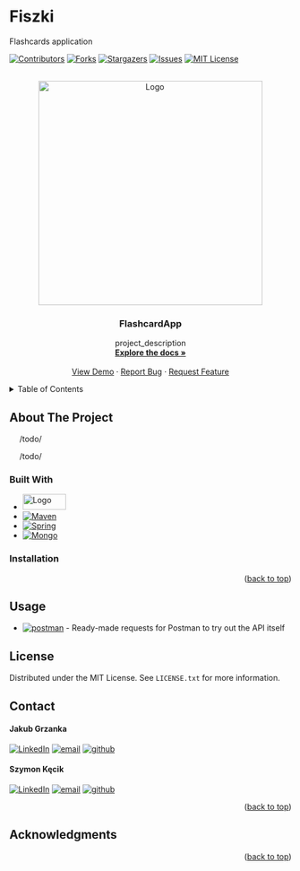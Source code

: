 # Fiszki
Flashcards application

<!-- Improved compatibility of back to top link: See: https://github.com/othneildrew/Best-README-Template/pull/73 -->
<a name="readme-top"></a>
<!--
*** Thanks for checking out the Best-README-Template. If you have a suggestion
*** that would make this better, please fork the repo and create a pull request
*** or simply open an issue with the tag "enhancement".
*** Don't forget to give the project a star!
*** Thanks again! Now go create something AMAZING! :D
-->



<!-- PROJECT SHIELDS -->
<!--
*** I'm using markdown "reference style" links for readability.
*** Reference links are enclosed in brackets [ ] instead of parentheses ( ).
*** See the bottom of this document for the declaration of the reference variables
*** for contributors-url, forks-url, etc. This is an optional, concise syntax you may use.
*** https://www.markdownguide.org/basic-syntax/#reference-style-links
-->
[![Contributors][contributors-shield]][contributors-url]
[![Forks][forks-shield]][forks-url]
[![Stargazers][stars-shield]][stars-url]
[![Issues][issues-shield]][issues-url]
[![MIT License][license-shield]][license-url]




<!-- PROJECT LOGO -->
<br />
<div align="center">
  <a href="https://github.com/PiotrPtasznik/Fiszki">
    <img src="images/FLUERE.png" alt="Logo" width="400" height="400">
  </a>

<h3 align="center">FlashcardApp</h3>

  <p align="center">
    project_description
    <br />
    <a href="https://github.com/PiotrPtasznik/Fiszki"><strong>Explore the docs »</strong></a>
    <br />
    <br />
    <a href="https://github.com/PiotrPtasznik/Fiszki">View Demo</a>
    ·
    <a href="https://github.com/PiotrPtasznik/Fiszkiissues">Report Bug</a>
    ·
    <a href="https://github.com/PiotrPtasznik/Fiszki/issues">Request Feature</a>
  </p>
</div>



<!-- TABLE OF CONTENTS -->
<details>
  <summary>Table of Contents</summary>
  <ol>
    <li>
      <a href="#about-the-project">About The Project</a>
      <ul>
        <li><a href="#built-with">Built With</a></li>
      </ul>
    </li>
    <li>
      <a href="#getting-started">Getting Started</a>
      <ul>
        <li><a href="#prerequisites">Prerequisites</a></li>
        <li><a href="#installation">Installation</a></li>
      </ul>
    </li>
    <li><a href="#usage">Usage</a></li>
    <li><a href="#roadmap">Roadmap</a></li>
    <li><a href="#contributing">Contributing</a></li>
    <li><a href="#license">License</a></li>
    <li><a href="#contact">Contact</a></li>
    <li><a href="#acknowledgments">Acknowledgments</a></li>
  </ol>
</details>



<!-- ABOUT THE PROJECT -->
## About The Project

&ensp;&ensp;
/todo/


&ensp;&ensp;
/todo/




### Built With

* <a href="https://www.java.com"> <img src="images/JAVA-CA3132.svg" alt="Logo" width="77" height="28">
* [![Maven][Maven.js]][Maven-url]
* [![Spring][Spring.js]][Spring-url]
* [![Mongo][Mongo.js]][Mongo-url]


### Installation

<p align="right">(<a href="#readme-top">back to top</a>)</p>

<!-- USAGE EXAMPLES -->
## Usage
  
* [![postman][postman-shield]][postman-url]  -  Ready-made requests for Postman to try out the API itself

<!-- LICENSE -->
## License

Distributed under the MIT License. See `LICENSE.txt` for more information.

<!-- CONTACT -->
## Contact
#### Jakub Grzanka
[![LinkedIn][linkedin-shield]][linkedin-url-jg]
[![email][gmail-shield]][gmail-url-jg]
[![github][github-shield]][github-url-jg]

#### Szymon Kęcik
[![LinkedIn][linkedin-shield]][linkedin-url-sk]
[![email][gmail-shield]][gmail-url-sk]
[![github][github-shield]][github-url-sk]

<p align="right">(<a href="#readme-top">back to top</a>)</p>


<!-- ACKNOWLEDGMENTS -->
## Acknowledgments


<p align="right">(<a href="#readme-top">back to top</a>)</p>


<!-- MARKDOWN LINKS & IMAGES -->
<!-- https://www.markdownguide.org/basic-syntax/#reference-style-links -->
[contributors-shield]: https://img.shields.io/github/contributors/Heistrack/Fluere.svg?style=for-the-badge
[contributors-url]: https://github.com/Heistrack/Fluere/graphs/contributors
[forks-shield]: https://img.shields.io/github/forks/Heistrack/Fluere.svg?style=for-the-badge
[forks-url]: https://github.com/Heistrack/Fluere/network/members
[stars-shield]: https://img.shields.io/github/stars/Heistrack/Fluere.svg?style=for-the-badge
[stars-url]: https://github.com/Heistrack/Fluere/stargazers
[issues-shield]: https://img.shields.io/github/issues/Heistrack/Fluere.svg?style=for-the-badge
[issues-url]: https://github.com/Heistrack/Fluere/issues
[license-shield]: https://img.shields.io/github/license/othneildrew/Best-README-Template.svg?style=for-the-badge
[license-url]: https://github.com/Heistrack/Fluere/blob/master/LICENSE.txt
[linkedin-shield]: https://img.shields.io/badge/-LinkedIn-black.svg?style=for-the-badge&logo=linkedin&colorB=555
[linkedin-url-jg]: https://linkedin.com/in/jakubgrzanka
[linkedin-url-sk]: https://linkedin.com/in/szymon-kecik
[gmail-shield]: https://img.shields.io/badge/Gmail-D14836?style=for-the-badge&logo=gmail&logoColor=white
[gmail-url-jg]: mailto:jgrzanka@sep.gda.pl
[gmail-url-sk]: mailto:ximonq@gmail.com
[github-shield]: https://img.shields.io/badge/GitHub-100000?style=for-the-badge&logo=github&logoColor=white
[github-url-sk]: https://github.com/ximq33
[github-url-jg]: https://github.com/Heistrack
[postman-shield]: https://img.shields.io/badge/Postman-FF6C37?style=for-the-badge&logo=Postman&logoColor=white  
[postman-url]:  https://www.postman.com/grey-escape-417892/workspace/fluere/collection/26441753-0b973e4a-1882-457d-9497-5dab2a271168?action=share&creator=26441753
[product-screenshot]: images/screenshot.png
[Maven.js]: https://img.shields.io/badge/Maven-ECE7ED?style=for-the-badge&logo=apachemaven&logoColor=CB2136
[Maven-url]: https://maven.apache.org/
[Spring.js]: https://img.shields.io/badge/Spring-6db33f?style=for-the-badge&logo=springboot&logoColor=white 
[Spring-url]: https://spring.io/
[Mongo.js]: https://img.shields.io/badge/MongoDB-00684a?style=for-the-badge&logo=mongodb&logoColor=00ed64
[Mongo-url]: https://www.mongodb.com/

